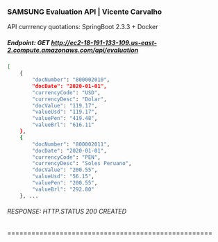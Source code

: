 ### SAMSUNG Evaluation API | Vicente Carvalho

API currrency quotations:  SpringBoot 2.3.3 + Docker

##### Endpoint: GET http://ec2-18-191-133-109.us-east-2.compute.amazonaws.com/api/evaluation

```sh
[
    {
        "docNumber": "800002010",
        "docDate": "2020-01-01",
        "currencyCode": "USD",
        "currencyDesc": "Dolar",
        "docValue": "119.17",
        "valueUsd": "119.17",
        "valuePen": "419.48",
        "valueBrl": "616.11"
    },
    {
        "docNumber": "800002011",
        "docDate": "2020-01-01",
        "currencyCode": "PEN",
        "currencyDesc": "Soles Peruano",
        "docValue": "200.55",
        "valueUsd": "56.15",
        "valuePen": "200.55",
        "valueBrl": "292.80"
    }, ...
```
###### RESPONSE: HTTP.STATUS 200 CREATED

===================================================
